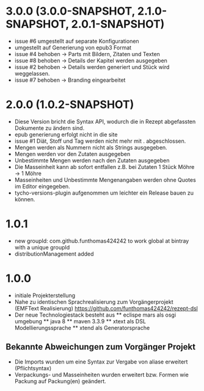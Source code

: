 # 3.0.0 (3.0.0-SNAPSHOT, 2.1.0-SNAPSHOT, 2.0.1-SNAPSHOT)

* issue #6 umgestellt auf separate Konfigurationen
* umgestellt auf Generierung von epub3 Format
* issue #4 behoben -> Parts mit Bildern, Zitaten und Texten
* issue #8 behoben -> Details der Kapitel werden ausgegeben
* issue #2 behoben -> Details werden generiert und Stück wird weggelassen.
* issue #7 behoben -> Branding eingearbeitet



# 2.0.0 (1.0.2-SNAPSHOT)

* Diese Version bricht die Syntax API, wodurch die in Rezept abgefassten Dokumente zu ändern sind.
* epub generierung erfolgt nicht in die site
* issue #1 Diät, Stoff und Tag werden nicht mehr mit . abgeschlossen.
* Mengen werden als Nummern nicht als Strings ausgegeben.
* Mengen werden vor den Zutaten ausgegeben
* Unbestimmte Mengen werden nach den Zutaten ausgegeben
* Die Masseinheit kann ab sofort entfallen z.B. bei Zutaten 1 Stück Möhre -> 1 Möhre
* Masseinheiten und Unbestimmte Mengenangaben werden ohne Quotes im Editor eingegeben.
* tycho-versions-plugin aufgenommen um leichter ein Release bauen zu können.

# 1.0.1

* new groupId: com.github.funthomas424242
  to work global at bintray with a unique groupId
* distributionManagement added

# 1.0.0

* initiale Projekterstellung
* Nahe zu identischen Sprachrealisierung zum Vorgängerprojekt (EMFText Realisierung)
  https://github.com/funthomas424242/rezept-dsl
* Der neue Technologiestack besteht aus 
  ** eclispe mars als osgi umgebung
  ** java 8
  ** maven 3.3.9
  ** xtext als DSL Modellierungssprache
  ** xtend als Generatorsprache
  
## Bekannte Abweichungen zum Vorgänger Projekt 

* Die Imports wurden um eine Syntax zur Vergabe von aliase erweitert (Pflichtsyntax)
* Verpackungs- und Masseinheiten wurden erweitert bzw. Formen wie Packung auf Packung(en) geändert.
